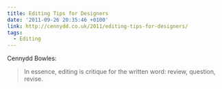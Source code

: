 ```yaml
---
title: Editing Tips for Designers
date: '2011-09-26 20:35:46 +0100'
link: http://cennydd.co.uk/2011/editing-tips-for-designers/
tags:
  - Editing
---
```

Cennydd Bowles:

> In essence, editing is critique for the written word: review, question, revise.

